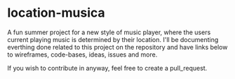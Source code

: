 # location-musica
A fun summer project for a new style of music player, where the users current playing music is determined by their location. I'll be documenting everthing done related to this project on the repository and have links below to wireframes, code-bases, ideas, issues and more. 

If you wish to contribute in anyway, feel free to create a pull_request. 
